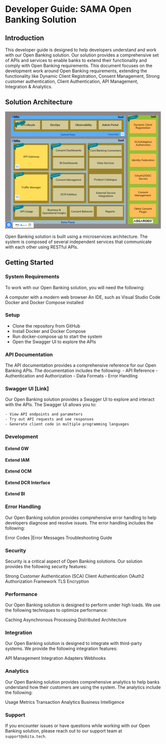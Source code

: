 # Developer Guide: SAMA Open Banking Solution

## Introduction
This developer guide is designed to help developers understand and work with our Open Banking solution. Our solution provides a comprehensive set of APIs and services to enable banks to extend their functionality and comply with Open Banking requirements. This document focuses on the development work around Open Banking requirements, extending the functionality like Dynamic Client Registration, Consent Management, Strong customer authentication, Client Authentication, API Management, Integration & Analytics.

## Solution Architecture
![solution architecture](https://raw.githubusercontent.com/obita-tech/catalog/master/ukoba3110/resources/solutionArchitecture.png)

 Open Banking solution is built using a microservices architecture. The system is composed of several independent services that communicate with each other using RESTful APIs.

## Getting Started
### System Requirements
To work with our Open Banking solution, you will need the following:

A computer with a modern web browser
An IDE, such as Visual Studio Code
Docker and Docker Compose installed

### Setup
- Clone the repository from GitHub
- Install Docker and Docker Compose
- Run docker-compose up to start the system
- Open the Swagger UI to explore the APIs
  
### API Documentation
   The API documentation provides a comprehensive reference for our Open Banking APIs. The documentation includes the following:
    - API Reference
    - Authentication and Authorization
    - Data Formats
    - Error Handling
  
### Swagger UI [Link]

Our Open Banking solution provides a Swagger UI to explore and interact with the APIs. The Swagger UI allows you to:

    - View API endpoints and parameters
    - Try out API requests and see responses
    - Generate client code in multiple programming languages

### Development

#### Extend GW
#### Extend IAM
#### Extend OCM
#### Extend DCR Interface
#### Extend BI


### Error Handling
Our Open Banking solution provides comprehensive error handling to help developers diagnose and resolve issues. The error handling includes the following:

Error Codes |Error Messages
Troubleshooting Guide

### Security
Security is a critical aspect of Open Banking solutions. Our solution provides the following security features:

Strong Customer Authentication (SCA)
Client Authentication
OAuth2 Authorization Framework
TLS Encryption

### Performance
Our Open Banking solution is designed to perform under high loads. We use the following techniques to optimize performance:

Caching
Asynchronous Processing
Distributed Architecture

### Integration
Our Open Banking solution is designed to integrate with third-party systems. We provide the following integration features:

API Management
Integration Adapters
Webhooks

### Analytics
Our Open Banking solution provides comprehensive analytics to help banks understand how their customers are using the system. The analytics include the following:

Usage Metrics
Transaction Analytics
Business Intelligence

### Support
If you encounter issues or have questions while working with our Open Banking solution, please reach out to our support team at `support@obita.tech`.

